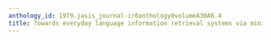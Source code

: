 ```yaml
---
anthology_id: 1979.jasis_journal-ir0anthology0volumeA30A6.4
title: Towards everyday language information retrieval systems via minicomputers
---
```

